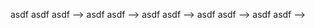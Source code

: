 asdf <!-- asdf -->
asdf <!--> asdf -->
asdf <!---> asdf -->
asdf <!----> asdf -->
asdf <!-- --> asdf -->
asdf <!-- asdf --> asdf -->